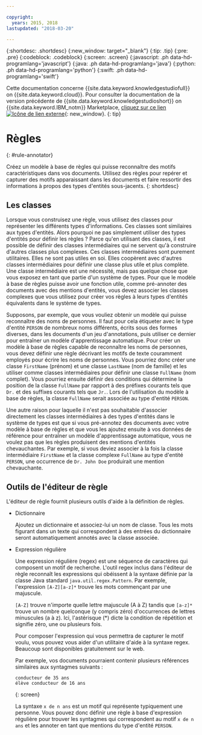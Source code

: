 ```yaml
---

copyright:
  years: 2015, 2018
lastupdated: "2018-03-20"

---
```


{:shortdesc: .shortdesc}
{:new_window: target="_blank"}
{:tip: .tip}
{:pre: .pre}
{:codeblock: .codeblock}
{:screen: .screen}
{:javascript: .ph data-hd-programlang='javascript'}
{:java: .ph data-hd-programlang='java'}
{:python: .ph data-hd-programlang='python'}
{:swift: .ph data-hd-programlang='swift'}

Cette documentation concerne {{site.data.keyword.knowledgestudiofull}} on {{site.data.keyword.cloud}}. Pour consulter la documentation de la version précédente de {{site.data.keyword.knowledgestudioshort}} on {{site.data.keyword.IBM_notm}} Marketplace, [cliquez sur ce lien ![Icône de lien externe](../../icons/launch-glyph.svg "Icône de lien externe")](https://{DomainName}/docs/services/knowledge-studio/rule-annotator.html){: new_window}.
{: tip}

# Règles
{: #rule-annotator}

Créez un modèle à base de règles qui puisse reconnaître des motifs caractéristiques dans vos documents. Utilisez des règles pour repérer et capturer des motifs apparaissant dans les documents et faire ressortir des informations à propos des types d'entités sous-jacents.
{: shortdesc}

## Les classes

Lorsque vous construisez une règle, vous utilisez des classes pour représenter les différents types d'informations. Ces classes sont similaires aux types d'entités. Alors pourquoi ne pas simplement utiliser des types d'entités pour définir les règles ? Parce qu'en utilisant des classes, il est possible de définir des classes intermédiaires qui ne servent qu'à construire d'autres classes plus complexes. Ces classes intermédiaires sont purement utilitaires. Elles ne sont pas utiles en soi. Elles coopèrent avec d'autres classes intermédiaires pour définir une classe plus utile et plus complète. Une classe intermédiaire est une nécessité, mais pas quelque chose que vous exposez en tant que partie d'un système de types. Pour que le modèle à base de règles puisse avoir une fonction utile, comme pré-annoter des documents avec des mentions d'entités, vous devez associer les classes complexes que vous utilisez pour créer vos règles à leurs types d'entités équivalents dans le système de types.

Supposons, par exemple, que vous vouliez obtenir un modèle qui puisse reconnaître des noms de personnes. Il faut pour cela étiqueter avec le type d'entité `PERSON` de nombreux noms différents, écrits sous des formes diverses, dans les documents d'un jeu d'annotations, puis utiliser ce dernier pour entraîner un modèle d'apprentissage automatique. Pour créer un modèle à base de règles capable de reconnaître les noms de personnes, vous devez définir une règle décrivant les motifs de texte couramment employés pour écrire les noms de personnes. Vous pourriez donc créer une classe `FirstName` (prénom) et une classe `LastName` (nom de famille) et les utiliser comme classes intermédiaires pour définir une classe `FullName` (nom complet). Vous pourriez ensuite définir des conditions qui détermine la position de la classe `FullName` par rapport à des préfixes courants tels que `Dr.` et des suffixes courants tels que `Jr.`. Lors de l'utilisation du modèle à base de règles, la classe `FullName` serait associée au type d'entité `PERSON`.

Une autre raison pour laquelle il n'est pas souhaitable d'associer directement les classes intermédiaires à des types d'entités dans le système de types est que si vous pré-annotez des documents avec votre modèle à base de règles et que vous les ajoutez ensuite à vos données de référence pour entraîner un modèle d'apprentissage automatique, vous ne voulez pas que les règles produisent des mentions d'entités chevauchantes. Par exemple, si vous deviez associer à la fois la classe intermédiaire `FirstName` et la classe complexe `FullName` au type d'entité `PERSON`, une occurrence de `Dr. John Doe` produirait une mention chevauchante.

## Outils de l'éditeur de règle

L'éditeur de règle fournit plusieurs outils d'aide à la définition de règles.

- Dictionnaire

    Ajoutez un dictionnaire et associez-lui un nom de classe. Tous les mots figurant dans un texte qui correspondent à des entrées du dictionnaire seront automatiquement annotés avec la classe associée.

- Expression régulière

    Une expression régulière (regex) est une séquence de caractères qui composent un motif de recherche. L'outil regex inclus dans l'éditeur de règle reconnaît les expressions qui obéissent à la syntaxe définie par la classe Java standard `java.util.regex.Pattern`. Par exemple, l'expression `[A-Z][a-z]*` trouve les mots commençant par une majuscule.

    `[A-Z]` trouve n'importe quelle lettre majuscule (A à Z) tandis que `[a-z]*` trouve un nombre quelconque (y compris zéro) d'occurrences de lettres minuscules (a à z). Ici, l'astérisque (*) dicte la condition de répétition et signifie zéro, une ou plusieurs fois.

    Pour composer l'expression qui vous permettra de capturer le motif voulu, vous pouvez vous aider d'un utilitaire d'aide à la syntaxe regex. Beaucoup sont disponibles gratuitement sur le web.

    Par exemple, vos documents pourraient contenir plusieurs références similaires aux syntagmes suivants :

    ```
    conducteur de 35 ans
    élève conducteur de 16 ans
    ```
    {: screen}

    La syntaxe `x de n ans` est un motif qui représente typiquement une personne. Vous pouvez donc définir une règle à base d'expression régulière pour trouver les syntagmes qui correspondent au motif `x de n ans` et les annoter en tant que mentions du type d'entité `PERSON`.
